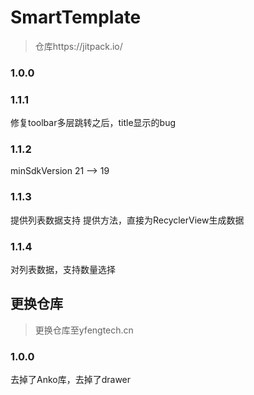 # SmartTemplate

> 仓库https://jitpack.io/

### 1.0.0

### 1.1.1

修复toolbar多层跳转之后，title显示的bug

### 1.1.2

minSdkVersion  21 --> 19

### 1.1.3

提供列表数据支持
提供方法，直接为RecyclerView生成数据

### 1.1.4

对列表数据，支持数量选择

## 更换仓库

> 更换仓库至yfengtech.cn

### 1.0.0

去掉了Anko库，去掉了drawer